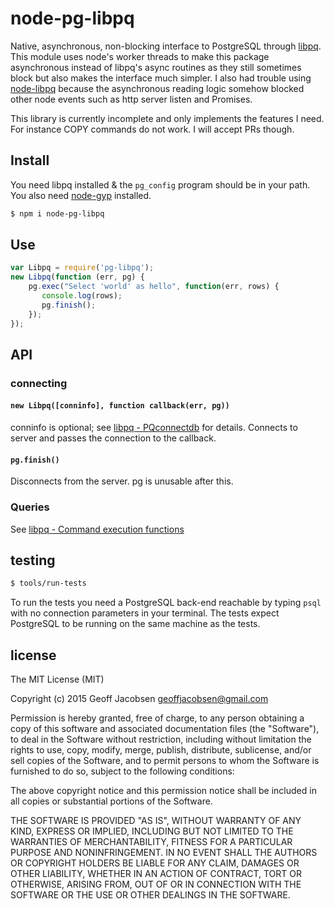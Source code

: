 # node-pg-libpq

Native, asynchronous, non-blocking interface to PostgreSQL through
[libpq](http://www.postgresql.org/docs/9.4/static/libpq.html). This module uses node's worker
threads to make this package asynchronous instead of libpq's async routines as they still sometimes
block but also makes the interface much simpler. I also had trouble using
[node-libpq](https://github.com/brianc/node-libpq) because the asynchronous reading logic somehow
blocked other node events such as http server listen and Promises.

This library is currently incomplete and only implements the features I need. For instance COPY
commands do not work. I will accept PRs though.

## Install

You need libpq installed & the `pg_config` program should be in your path.  You also need [node-gyp](https://github.com/TooTallNate/node-gyp) installed.

```sh
$ npm i node-pg-libpq
```

## Use

```js
var Libpq = require('pg-libpq');
new Libpq(function (err, pg) {
    pg.exec("Select 'world' as hello", function(err, rows) {
       console.log(rows);
       pg.finish();
    });
});
```

## API

### connecting

#### `new Libpq([conninfo], function callback(err, pg))`

conninfo is optional; see [libpq -
PQconnectdb](http://www.postgresql.org/docs/9.4/interactive/libpq-connect.html) for
details. Connects to server and passes the connection to the callback.

#### `pg.finish()`

Disconnects from the server. pg is unusable after this.

### Queries

See [libpq -
Command execution functions](http://www.postgresql.org/docs/9.4/interactive/libpq-exec.html)

## testing

```sh
$ tools/run-tests
```

To run the tests you need a PostgreSQL back-end reachable by typing `psql` with no connection parameters in your terminal. The tests expect PostgreSQL to be running on the same machine as the tests.


## license

The MIT License (MIT)

Copyright (c) 2015 Geoff Jacobsen <geoffjacobsen@gmail.com>

Permission is hereby granted, free of charge, to any person obtaining a copy
of this software and associated documentation files (the "Software"), to deal
in the Software without restriction, including without limitation the rights
to use, copy, modify, merge, publish, distribute, sublicense, and/or sell
copies of the Software, and to permit persons to whom the Software is
furnished to do so, subject to the following conditions:

The above copyright notice and this permission notice shall be included in
all copies or substantial portions of the Software.

THE SOFTWARE IS PROVIDED "AS IS", WITHOUT WARRANTY OF ANY KIND, EXPRESS OR
IMPLIED, INCLUDING BUT NOT LIMITED TO THE WARRANTIES OF MERCHANTABILITY,
FITNESS FOR A PARTICULAR PURPOSE AND NONINFRINGEMENT. IN NO EVENT SHALL THE
AUTHORS OR COPYRIGHT HOLDERS BE LIABLE FOR ANY CLAIM, DAMAGES OR OTHER
LIABILITY, WHETHER IN AN ACTION OF CONTRACT, TORT OR OTHERWISE, ARISING FROM,
OUT OF OR IN CONNECTION WITH THE SOFTWARE OR THE USE OR OTHER DEALINGS IN
THE SOFTWARE.
